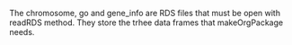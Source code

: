 The chromosome, go and gene_info are RDS files that must be open with readRDS method. They store the trhee data frames that makeOrgPackage needs.
